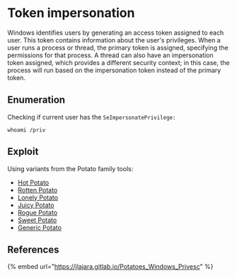 # Token impersonation

Windows identifies users by generating an access token assigned to each user. This token contains information about the user's privileges. When a user runs a process or thread, the primary token is assigned, specifying the permissions for that process. A thread can also have an impersonation token assigned, which provides a different security context; in this case, the process will run based on the impersonation token instead of the primary token.

## Enumeration

Checking if current user has the `SeImpersonatePrivilege:`  &#x20;

```batch
whoami /priv
```

## Exploit

Using variants from the Potato family tools:

* [Hot Potato](https://jlajara.gitlab.io/Potatoes\_Windows\_Privesc#hotPotato)
* [Rotten Potato](https://jlajara.gitlab.io/Potatoes\_Windows\_Privesc#rottenPotato)
* [Lonely Potato](https://jlajara.gitlab.io/Potatoes\_Windows\_Privesc#lonelyPotato)
* [Juicy Potato](https://jlajara.gitlab.io/Potatoes\_Windows\_Privesc#juicyPotato)
* [Rogue Potato](https://jlajara.gitlab.io/Potatoes\_Windows\_Privesc#roguePotato)
* [Sweet Potato](https://jlajara.gitlab.io/Potatoes\_Windows\_Privesc#sweetPotato)
* [Generic Potato](https://jlajara.gitlab.io/Potatoes\_Windows\_Privesc#genericPotato)

## References

{% embed url="https://jlajara.gitlab.io/Potatoes_Windows_Privesc" %}
